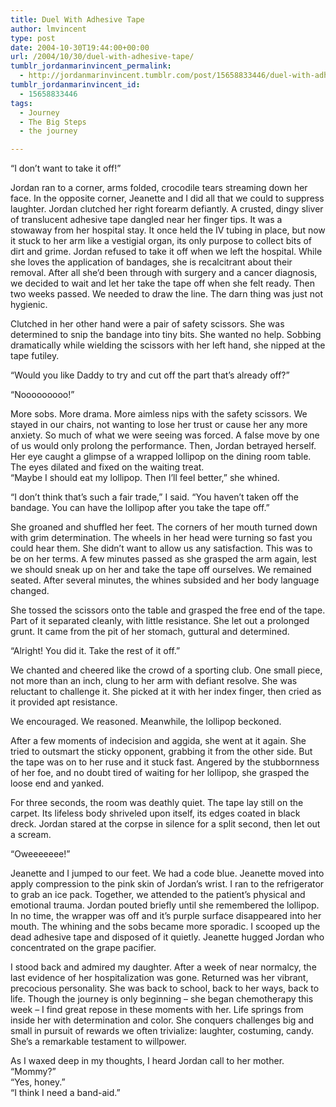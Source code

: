 ```yaml
---
title: Duel With Adhesive Tape
author: lmvincent
type: post
date: 2004-10-30T19:44:00+00:00
url: /2004/10/30/duel-with-adhesive-tape/
tumblr_jordanmarinvincent_permalink:
  - http://jordanmarinvincent.tumblr.com/post/15658833446/duel-with-adhesive-tape
tumblr_jordanmarinvincent_id:
  - 15658833446
tags:
  - Journey
  - The Big Steps
  - the journey

---
```

&ldquo;I don&rsquo;t want to take it off!&rdquo;

Jordan ran to a corner, arms folded, crocodile tears streaming down her face. In the opposite corner, Jeanette and I did all that we could to suppress laughter. Jordan clutched her right forearm defiantly. A crusted, dingy sliver of translucent adhesive tape dangled near her finger tips. It was a stowaway from her hospital stay. It once held the IV tubing in place, but now it stuck to her arm like a vestigial organ, its only purpose to collect bits of dirt and grime. Jordan refused to take it off when we left the hospital. While she loves the application of bandages, she is recalcitrant about their removal. After all she&rsquo;d been through with surgery and a cancer diagnosis, we decided to wait and let her take the tape off when she felt ready. Then two weeks passed. We needed to draw the line. The darn thing was just not hygienic.<a name="more"></a>

Clutched in her other hand were a pair of safety scissors. She was determined to snip the bandage into tiny bits. She wanted no help. Sobbing dramatically while wielding the scissors with her left hand, she nipped at the tape futiley.

&ldquo;Would you like Daddy to try and cut off the part that&rsquo;s already off?&rdquo;

&ldquo;Nooooooooo!&rdquo;

More sobs. More drama. More aimless nips with the safety scissors. We stayed in our chairs, not wanting to lose her trust or cause her any more anxiety. So much of what we were seeing was forced. A false move by one of us would only prolong the performance. Then, Jordan betrayed herself. Her eye caught a glimpse of a wrapped lollipop on the dining room table. The eyes dilated and fixed on the waiting treat.  
&ldquo;Maybe I should eat my lollipop. Then I&rsquo;ll feel better,&rdquo; she whined.

&ldquo;I don&rsquo;t think that&rsquo;s such a fair trade,&rdquo; I said. &ldquo;You haven&rsquo;t taken off the bandage. You can have the lollipop after you take the tape off.&rdquo;

She groaned and shuffled her feet. The corners of her mouth turned down with grim determination. The wheels in her head were turning so fast you could hear them. She didn&rsquo;t want to allow us any satisfaction. This was to be on her terms. A few minutes passed as she grasped the arm again, lest we should sneak up on her and take the tape off ourselves. We remained seated. After several minutes, the whines subsided and her body language changed.

She tossed the scissors onto the table and grasped the free end of the tape. Part of it separated cleanly, with little resistance. She let out a prolonged grunt. It came from the pit of her stomach, guttural and determined.

&ldquo;Alright! You did it. Take the rest of it off.&rdquo;

We chanted and cheered like the crowd of a sporting club. One small piece, not more than an inch, clung to her arm with defiant resolve. She was reluctant to challenge it. She picked at it with her index finger, then cried as it provided apt resistance.

We encouraged. We reasoned. Meanwhile, the lollipop beckoned.

After a few moments of indecision and aggida, she went at it again. She tried to outsmart the sticky opponent, grabbing it from the other side. But the tape was on to her ruse and it stuck fast. Angered by the stubbornness of her foe, and no doubt tired of waiting for her lollipop, she grasped the loose end and yanked.

For three seconds, the room was deathly quiet. The tape lay still on the carpet. Its lifeless body shriveled upon itself, its edges coated in black dreck. Jordan stared at the corpse in silence for a split second, then let out a scream.

&ldquo;Oweeeeeee!&rdquo;

Jeanette and I jumped to our feet. We had a code blue. Jeanette moved into apply compression to the pink skin of Jordan&rsquo;s wrist. I ran to the refrigerator to grab an ice pack. Together, we attended to the patient&rsquo;s physical and emotional trauma. Jordan pouted briefly until she remembered the lollipop. In no time, the wrapper was off and it&rsquo;s purple surface disappeared into her mouth. The whining and the sobs became more sporadic. I scooped up the dead adhesive tape and disposed of it quietly. Jeanette hugged Jordan who concentrated on the grape pacifier.

I stood back and admired my daughter. After a week of near normalcy, the last evidence of her hospitalization was gone. Returned was her vibrant, precocious personality. She was back to school, back to her ways, back to life. Though the journey is only beginning &ndash; she began chemotherapy this week &ndash; I find great repose in these moments with her. Life springs from inside her with determination and color. She conquers challenges big and small in pursuit of rewards we often trivialize: laughter, costuming, candy. She&rsquo;s a remarkable testament to willpower.

As I waxed deep in my thoughts, I heard Jordan call to her mother.  
&ldquo;Mommy?&rdquo;  
&ldquo;Yes, honey.&rdquo;  
&ldquo;I think I need a band-aid.&rdquo;

<div class="blogger-post-footer">
  <img loading="lazy" width="1" height="1" src="https://blogger.googleusercontent.com/tracker/9039099668816362935-1570318511760466432?l=jordansjourney2.blogspot.com" alt="" />
</div>